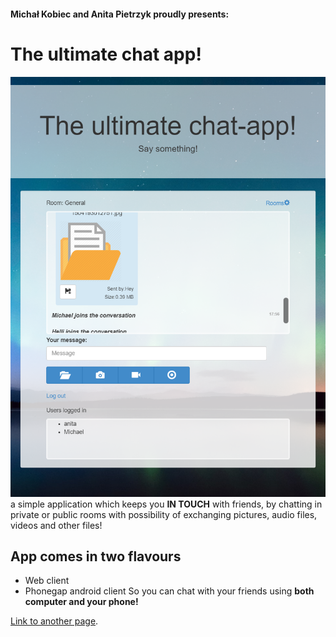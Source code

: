 
#### Michał Kobiec and Anita Pietrzyk proudly presents:
# The ultimate chat app!
  ![](https://github.com/siematypie/phoneGap-chat-client/blob/master/docs/images/main-picture.png)
a simple application which keeps you **IN TOUCH**
with friends, by chatting in private or public rooms
with possibility of exchanging pictures, audio files, videos and other files!

## App comes in two flavours
  * Web client
  * Phonegap android client
  So you can chat with your friends using **both computer and your phone!** 


[Link to another page](user-guide).

